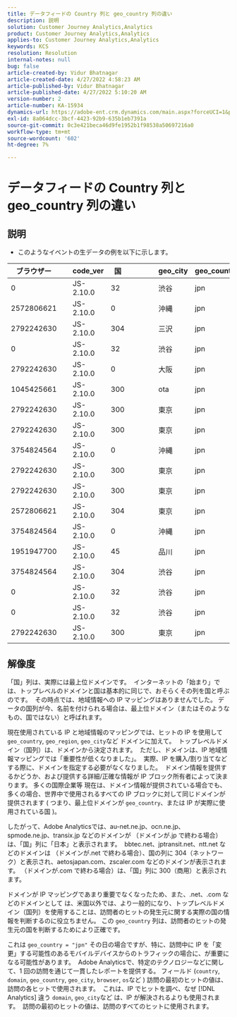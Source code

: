 ```yaml
---
title: データフィードの Country 列と geo_country 列の違い
description: 説明
solution: Customer Journey Analytics,Analytics
product: Customer Journey Analytics,Analytics
applies-to: Customer Journey Analytics,Analytics
keywords: KCS
resolution: Resolution
internal-notes: null
bug: false
article-created-by: Vidur Bhatnagar
article-created-date: 4/27/2022 4:58:23 AM
article-published-by: Vidur Bhatnagar
article-published-date: 4/27/2022 5:10:20 AM
version-number: 2
article-number: KA-15934
dynamics-url: https://adobe-ent.crm.dynamics.com/main.aspx?forceUCI=1&pagetype=entityrecord&etn=knowledgearticle&id=d82587a9-e6c5-ec11-a7b6-0022480a10ee
exl-id: 8a064dcc-3bcf-4423-92b9-635b1eb7391a
source-git-commit: 0c3e421beca46d9fe1952b1f98538a50697216a0
workflow-type: tm+mt
source-wordcount: '602'
ht-degree: 7%

---
```


# データフィードの Country 列と geo_country 列の違い

## 説明


- このようなイベントの生データの例を以下に示します。



| ブラウザー |   | code_ver | 国 |   |   |   | geo_city | geo_country |   |   |   |   |
| --- | --- | --- | --- | --- | --- | --- | --- | --- | --- | --- | --- | --- |
| 0 |   | JS-2.10.0 | 32 |   |   |   | 渋谷 | jpn |   |   |   |   |
| 2572806621 |   | JS-2.10.0 | 0 |   |   |   | 沖縄 | jpn |   |   |   |   |
| 2792242630 |   | JS-2.10.0 | 304 |   |   |   | 三沢 | jpn |   |   |   |   |
| 0 |   | JS-2.10.0 | 32 |   |   |   | 渋谷 | jpn |   |   |   |   |
| 2792242630 |   | JS-2.10.0 | 0 |   |   |   | 大阪 | jpn |   |   |   |   |
| 1045425661 |   | JS-2.10.0 | 300 |   |   |   | ota | jpn |   |   |   |   |
| 2792242630 |   | JS-2.10.0 | 300 |   |   |   | 東京 | jpn |   |   |   |   |
| 2792242630 |   | JS-2.10.0 | 300 |   |   |   | 東京 | jpn |   |   |   |   |
| 3754824564 |   | JS-2.10.0 | 0 |   |   |   | 沖縄 | jpn |   |   |   |   |
| 2792242630 |   | JS-2.10.0 | 300 |   |   |   | 東京 | jpn |   |   |   |   |
| 2792242630 |   | JS-2.10.0 | 300 |   |   |   | 東京 | jpn |   |   |   |   |
| 2572806621 |   | JS-2.10.0 | 304 |   |   |   | 東京 | jpn |   |   |   |   |
| 3754824564 |   | JS-2.10.0 | 0 |   |   |   | 沖縄 | jpn |   |   |   |   |
| 1951947700 |   | JS-2.10.0 | 45 |   |   |   | 品川 | jpn |   |   |   |   |
| 3754824564 |   | JS-2.10.0 | 304 |   |   |   | 渋谷 | jpn |   |   |   |   |
| 0 |   | JS-2.10.0 | 32 |   |   |   | 渋谷 | jpn |   |   |   |   |
| 0 |   | JS-2.10.0 | 32 |   |   |   | 渋谷 | jpn |   |   |   |   |
| 2792242630 |   | JS-2.10.0 | 300 |   |   |   | 東京 | jpn |   |   |   |   |





## 解像度


「国」列は、実際には最上位ドメインです。  インターネットの「始まり」では、トップレベルのドメインと国は基本的に同じで、おそらくその列を国と呼ぶのです。  その時点では、地域情報への IP マッピングはありませんでした。 データの国列が今、名前を付けられる場合は、最上位ドメイン（またはそのようなもの、国ではない）と呼ばれます。

現在使用されている IP と地域情報のマッピングでは、ヒットの IP を使用して `geo_country`, `geo_region`, `geo_city`など ドメインに加えて。  トップレベルドメイン（国列）は、ドメインから決定されます。  ただし、ドメインは、IP 地域情報マッピングでは「重要性が低くなりました」。  実際、IP を購入/割り当てなどする際に、ドメインを指定する必要がなくなりました。  ドメイン情報を提供するかどうか、および提供する詳細/正確な情報が IP ブロック所有者によって決まります。 多くの国際企業等 現在は、ドメイン情報が提供されている場合でも、多くの場合、世界中で使用されるすべての IP ブロックに対して同じドメインが提供されます ( つまり、最上位ドメインが `geo_country`、または IP が実際に使用されている国 )。

したがって、Adobe Analyticsでは、au-net.ne.jp、ocn.ne.jp、spmode.ne.jp、transix.jp などのドメインが （ドメインが.jp で終わる場合）は、「国」列に「日本」と表示されます。  bbtec.net、jptransit.net、ntt.net などのドメインは （ドメインが.net で終わる場合）、国の列に 304（ネットワーク）と表示され、aetosjapan.com、zscaler.com などのドメインが表示されます。 （ドメインが.com で終わる場合）は、「国」列に 300（商用）と表示されます。

ドメインが IP マッピングであまり重要でなくなったため、また、.net、.com などのドメインとして は、米国以外では、より一般的になり、トップレベルドメイン（国列）を使用することは、訪問者のヒットの発生元に関する実際の国の情報を判断するのに役立ちません。 この `geo_country` 列は、訪問者のヒットの発生元の国を判断するためにより正確です。

これは `geo_country = "jpn"` その日の場合ですが、特に、訪問中に IP を「変更」する可能性のあるモバイルデバイスからのトラフィックの場合に、が重要になる可能性があります。  Adobe Analyticsで、特定のテクノロジーなどに関して、1 回の訪問を通じて一貫したレポートを提供する。 フィールド (`country`, `domain`, `geo_country`, `geo_city`, `browser`, `os`など ) 訪問の最初のヒットの値は、訪問の各ヒットで使用されます。  これは、IP でヒットを調べ、なぜ [!DNL Analytics] 違う `domain`, `geo_city`など は、IP が解決されるよりも使用されます。  訪問の最初のヒットの値は、訪問のすべてのヒットに使用されます。
